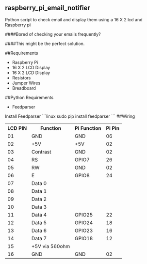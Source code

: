 ## raspberry_pi_email_notifier

Python script to check email and display them using a 16 X 2 lcd and Raspberry pi

####Bored of checking your emails frequently?

####This might be the perfect solution.

##Requirements

<ul>
  <li>Raspberry Pi</li>
  <li>16 X 2 LCD Display</li>
  <li>16 X 2 LCD Display</li>
  <li>Resistors</li>
  <li>Jumper Wires</li>
  <li>Breadboard</li>
</ul>

##Python Requirements
<ul>
  <li>Feedparser</li>
</ul>
Install Feedparser
  ```linux
  sudo pip install feedparser
  ```
##Wiring
<table>
  <tr>
    <th>LCD PIN</th>
    <th>Function</th>
    <th>Pi Function</th>
    <th>Pi Pin</th>
  </tr>
  <tr>
    <td>01</td>
    <td>GND</td>
    <td>GND</td>
    <td>06</td>
  </tr>
  <tr>
    <td>02</td>
    <td>+5V</td>
    <td>+5V	</td>
    <td>02</td>
  </tr>
  <tr>
    <td>03</td>
    <td>Contrast</td>
    <td>GND</td>
    <td>02</td>
  </tr>
  <tr>
    <td>04</td>
    <td>RS</td>
    <td>GPIO7</td>
    <td>26</td>
  </tr>
  <tr>
    <td>05</td>
    <td>RW</td>
    <td>GND</td>
    <td>02</td>
  </tr>
  <tr>
    <td>06</td>
    <td>E</td>
    <td>GPIO8</td>
    <td>24</td>
  </tr>
  <tr>
    <td>07</td>
    <td>Data 0</td>
    <td></td>
    <td></td>
  </tr>
  <tr>
    <td>08</td>
    <td>Data 1	</td>
    <td></td>
    <td></td>
  </tr>
  <tr>
    <td>09</td>
    <td>Data 2	</td>
    <td></td>
    <td></td>
  </tr>
  <tr>
    <td>10</td>
    <td>Data 3	</td>
    <td></td>
    <td></td>
  </tr>
  <tr>
    <td>11</td>
    <td>Data 4	</td>
    <td>GPIO25	</td>
    <td>22</td>
  </tr>
   <tr>
    <td>12</td>
    <td>Data 5	</td>
    <td>GPIO24	</td>
    <td>18</td>
  </tr>
  <tr>
    <td>13</td>
    <td>Data 6	</td>
    <td>GPIO23	</td>
    <td>16</td>
  </tr>
  <tr>
    <td>14</td>
    <td>Data 7	</td>
    <td>GPIO18</td>
    <td>12</td>
  </tr>
  <tr>
    <td>15</td>
    <td>+5V via 560ohm	</td>
    <td></td>
    <td></td>
  </tr>
  <tr>
    <td>16</td>
    <td>GND	</td>
    <td>GND</td>
    <td>02</td>
  </tr>
</table>
